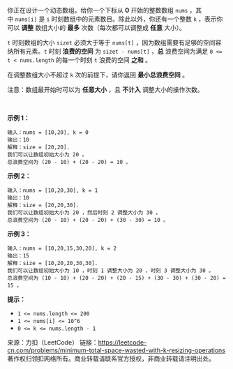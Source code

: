 你正在设计一个动态数组。给你一个下标从 **0** 开始的整数数组 ```nums``` ，其中 ```nums[i]``` 是 ```i``` 时刻数组中的元素数目。除此以外，你还有一个整数 ```k``` ，表示你可以 **调整** 数组大小的 **最多** 次数（每次都可以调整成 **任意** 大小）。

```t``` 时刻数组的大小 ```sizet``` 必须大于等于 ```nums[t]``` ，因为数组需要有足够的空间容纳所有元素。```t``` 时刻 **浪费的空间** 为 ```sizet - nums[t]``` ，**总** 浪费空间为满足 ```0 <= t < nums.length``` 的每一个时刻 ```t``` 浪费的空间 **之和** 。

在调整数组大小不超过 ```k``` 次的前提下，请你返回 **最小总浪费空间** 。

注意：数组最开始时可以为 **任意大小** ，且 **不计入** 调整大小的操作次数。

 

**示例 1：**
```
输入：nums = [10,20], k = 0
输出：10
解释：size = [20,20].
我们可以让数组初始大小为 20 。
总浪费空间为 (20 - 10) + (20 - 20) = 10 。
```
**示例 2：**
```
输入：nums = [10,20,30], k = 1
输出：10
解释：size = [20,20,30].
我们可以让数组初始大小为 20 ，然后时刻 2 调整大小为 30 。
总浪费空间为 (20 - 10) + (20 - 20) + (30 - 30) = 10 。
```
**示例 3：**
```
输入：nums = [10,20,15,30,20], k = 2
输出：15
解释：size = [10,20,20,30,30].
我们可以让数组初始大小为 10 ，时刻 1 调整大小为 20 ，时刻 3 调整大小为 30 。
总浪费空间为 (10 - 10) + (20 - 20) + (20 - 15) + (30 - 30) + (30 - 20) = 15 。
```

**提示：**

* ```1 <= nums.length <= 200```
* ```1 <= nums[i] <= 10^6```
* ```0 <= k <= nums.length - 1```

来源：力扣（LeetCode）
链接：https://leetcode-cn.com/problems/minimum-total-space-wasted-with-k-resizing-operations
著作权归领扣网络所有。商业转载请联系官方授权，非商业转载请注明出处。